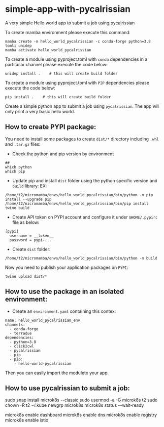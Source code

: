 # simple-app-with-pycalrissian
A very simple Hello world app to submit a job using pycalrissian



To create mamba environment please execute this command:
```
mamba create -n hello_world_pycalrissian -c conda-forge python=3.8 tomli unidep
mamba activate hello_world_pycalrissian
```

To create a module using pyproject.toml with `conda` dependencies in a particular channel please execute the code below:
```
unidep install .    # this will create build folder
```
To create a module using pyproject.toml with `PIP` dependencies please execute the code below:
```
pip install .    # this will create build folder
```

Create a simple python app to submit a job using `pycalrissian`. The app will only print a very basic hello world.


## How to create PYPI package:
You need to install some packages to create `dist/*` directory including `.whl` and `.tar.gz` files:

- Check the python and pip version by environment
```
## 
which python
which pip
```
- Update pip and install `dist` folder using the python specific version and `build` library:
EX:
```
/home/t2/micromamba/envs/hello_world_pycalrissian/bin/python -m pip install --upgrade pip
/home/t2/micromamba/envs/hello_world_pycalrissian/bin/pip install twine build
```
- Create API token on PYPI account and configure it under `$HOME/.pypirc` file as below:
```
[pypi]
  username = __token__
  password = pypi-...

``` 

- Create `dist` folder:
```
/home/t2/micromamba/envs/hello_world_pycalrissian/bin/python -m build
```

Now you need to publish your application packages on `PYPI`:
```
twine upload dist/*
```


## How to use the package in an isolated environment:
- Create an `environment.yaml` containing this contex:
```
name: hello_world_pycalrissian_env
channels:
  - conda-forge
  - terradue
dependencies:
  - python=3.8
  - click2cwl
  - pycalrissian
  - pip
  - pip:
    - hello-world-pycalrissian

```

Then you can easily import the moduleto your app.

## How to use pycalrissian to submit a job:
sudo snap install microk8s --classic
sudo usermod -a -G microk8s t2
sudo chown -R t2 ~/.kube
newgrp microk8s
microk8s status --wait-ready


microk8s enable dashboard
microk8s enable dns
microk8s enable registry
microk8s enable istio